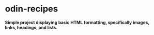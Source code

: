 # odin-recipes
#### Simple project displaying basic HTML formatting, specifically images, links, headings, and lists.
